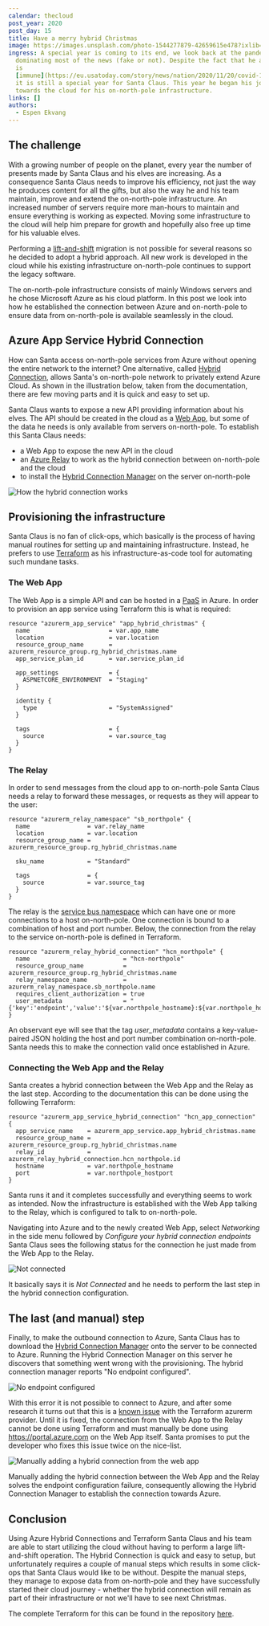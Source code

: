 ```yaml
---
calendar: thecloud
post_year: 2020
post_day: 15
title: Have a merry hybrid Christmas
image: https://images.unsplash.com/photo-1544277879-42659615e478?ixlib=rb-1.2.1&ixid=MXwxMjA3fDB8MHxwaG90by1wYWdlfHx8fGVufDB8fHw%3D&auto=format&fit=crop&w=1956&q=80
ingress: A special year is coming to its end, we look back at the pandemic
  dominating most of the news (fake or not). Despite the fact that he apparently
  is
  [immune](https://eu.usatoday.com/story/news/nation/2020/11/20/covid-19-and-christmas-santa-immune-coronavirus-fauci-says/3777871001/),
  it is still a special year for Santa Claus. This year he began his journey
  towards the cloud for his on-north-pole infrastructure.
links: []
authors:
  - Espen Ekvang
---
```

## The challenge

With a growing number of people on the planet, every year the number of presents made by Santa Claus and his elves are increasing. As a consequence Santa Claus needs to improve his efficiency, not just the way he produces content for all the gifts, but also the way he and his team maintain, improve and extend the on-north-pole infrastructure. An increased number of servers require more man-hours to maintain and ensure everything is working as expected. Moving some infrastructure to the cloud will help him prepare for growth and hopefully also free up time for his valuable elves.

Performing a [lift-and-shift](https://www.netapp.com/knowledge-center/what-is-lift-and-shift/) migration is not possible for several reasons so he decided to adopt a hybrid approach. All new work is developed in the cloud while his existing infrastructure on-north-pole continues to support the legacy software.

The on-north-pole infrastructure consists of mainly Windows servers and he chose Microsoft Azure as his cloud platform. In this post we look into how he established the connection between Azure and on-north-pole to ensure data from on-north-pole is available seamlessly in the cloud.

## Azure App Service Hybrid Connection

How can Santa access on-north-pole services from Azure without opening the entire network to the internet? One alternative, called [Hybrid Connection](https://docs.microsoft.com/en-us/azure/app-service/app-service-hybrid-connections), allows Santa's on-north-pole network to privately extend Azure Cloud. As shown in the illustration below, taken from the documentation, there are few moving parts and it is quick and easy to set up.

Santa Claus wants to expose a new API providing information about his elves. The API should be created in the cloud as a [Web App](https://azure.microsoft.com/en-gb/services/app-service/), but some of the data he needs is only available from servers on-north-pole. To establish this Santa Claus needs:

* a Web App to expose the new API in the cloud
* an [Azure Relay](https://docs.microsoft.com/en-us/azure/azure-relay/relay-what-is-it) to work as the hybrid connection between on-north-pole and the cloud
* to install the [Hybrid Connection Manager](https://docs.microsoft.com/en-us/azure/app-service/app-service-hybrid-connections#hybrid-connection-manager) on the server on-north-pole 

![How the hybrid connection works](/assets/hybridconn-connectiondiagram.png "How the hybrid connection works")

## Provisioning the infrastructure

Santa Claus is no fan of click-ops, which basically is the process of having manual routines for setting up and maintaining infrastructure. Instead, he prefers to use [Terraform](https://terraform.io) as his infrastructure-as-code tool for automating such mundane tasks.

### The Web App

The Web App is a simple API and can be hosted in a [PaaS](https://azure.microsoft.com/en-gb/overview/what-is-paas/) in Azure. In order to provision an app service using Terraform this is what is required:

```jsonc
resource "azurerm_app_service" "app_hybrid_christmas" {
  name                      = var.app_name
  location                  = var.location
  resource_group_name       = azurerm_resource_group.rg_hybrid_christmas.name
  app_service_plan_id       = var.service_plan_id  

  app_settings              = {    
    ASPNETCORE_ENVIRONMENT  = "Staging"    
  }

  identity {
    type                    = "SystemAssigned"
  }
  
  tags                      = {
    source                  = var.source_tag
  }
}
```

### The Relay

In order to send messages from the cloud app to on-north-pole Santa Claus needs a relay to forward these messages, or requests as they will appear to the user:

```jsonc
resource "azurerm_relay_namespace" "sb_northpole" {
  name                = var.relay_name
  location            = var.location
  resource_group_name = azurerm_resource_group.rg_hybrid_christmas.name

  sku_name            = "Standard"

  tags                = {
    source            = var.source_tag
  }
}
```

The relay is the [service bus namespace](https://docs.microsoft.com/en-us/azure/service-bus-messaging/service-bus-create-namespace-portal) which can have one or more connections to a host on-north-pole. One connection is bound to a combination of host and port number. Below, the connection from the relay to the service on-north-pole is defined in Terraform.

```jsonc
resource "azurerm_relay_hybrid_connection" "hcn_northpole" {
  name                          = "hcn-northpole"
  resource_group_name           = azurerm_resource_group.rg_hybrid_christmas.name
  relay_namespace_name          = azurerm_relay_namespace.sb_northpole.name
  requires_client_authorization = true
  user_metadata                 = "{'key':'endpoint','value':'${var.northpole_hostname}:${var.northpole_hostport}'}"
}
```

An observant eye will see that the tag *user_metadata* contains a key-value-paired JSON holding the host and port number combination on-north-pole. Santa needs this to make the connection valid once established in Azure.

### Connecting the Web App and the Relay

Santa creates a hybrid connection between the Web App and the Relay as the last step. According to the documentation this can be done using the following Terraform:

```jsonc
resource "azurerm_app_service_hybrid_connection" "hcn_app_connection" {
  app_service_name    = azurerm_app_service.app_hybrid_christmas.name
  resource_group_name = azurerm_resource_group.rg_hybrid_christmas.name
  relay_id            = azurerm_relay_hybrid_connection.hcn_northpole.id
  hostname            = var.northpole_hostname
  port                = var.northpole_hostport  
}
```

Santa runs it and it completes successfully and everything seems to work as intended. Now the infrastructure is established with the Web App talking to the Relay, which is configured to talk to on-north-pole. 

Navigating into Azure and to the newly created Web App, select *Networking* in the side menu followed by *Configure your hybrid connection endpoints* Santa Claus sees the following status for the connection he just made from the Web App to the Relay.

![Not connected](/assets/notconnected.png "Not connected")

It basically says it is *Not Connected* and he needs to perform the last step in the hybrid connection configuration.

## The last (and manual) step

Finally, to make the outbound connection to Azure, Santa Claus has to download the [Hybrid Connection Manager](https://docs.microsoft.com/en-us/azure/app-service/app-service-hybrid-connections#hybrid-connection-manager) onto the server to be connected to Azure. Running the Hybrid Connection Manager on this server he discovers that something went wrong with the provisioning. The hybrid connection manager reports "No endpoint configured".

![No endpoint configured](/assets/notconfigured.png "No endpoint configured")

With this error it is not possible to connect to Azure, and after some research it turns out that this is a [known issue](https://github.com/terraform-providers/terraform-provider-azurerm/issues/9245) with the Terraform azurerm provider. Until it is fixed, the connection from the Web App to the Relay cannot be done using Terraform and must manually be done using <https://portal.azure.com> on the Web App itself. Santa promises to put the developer who fixes this issue twice on the nice-list.

![Manually adding a hybrid connection from the web app](/assets/newconnection.png "Manually adding a hybrid connection from the web app")

Manually adding the hybrid connection between the Web App and the Relay solves the endpoint configuration failure, consequently allowing the Hybrid Connection Manager to establish the connection towards Azure.

## Conclusion

Using Azure Hybrid Connections and Terraform Santa Claus and his team are able to start utilizing the cloud without having to perform a large lift-and-shift operation. The Hybrid Connection is quick and easy to setup, but unfortunately requires a couple of manual steps which results in some click-ops that Santa Claus would like to be without. Despite the manual steps, they manage to expose data from on-north-pole and they have successfully started their cloud journey - whether the hybrid connection will remain as part of their infrastructure or not we'll have to see next Christmas. 

The complete Terraform for this can be found in the repository [here](https://github.com/espenekvang/hybrid-christmas).